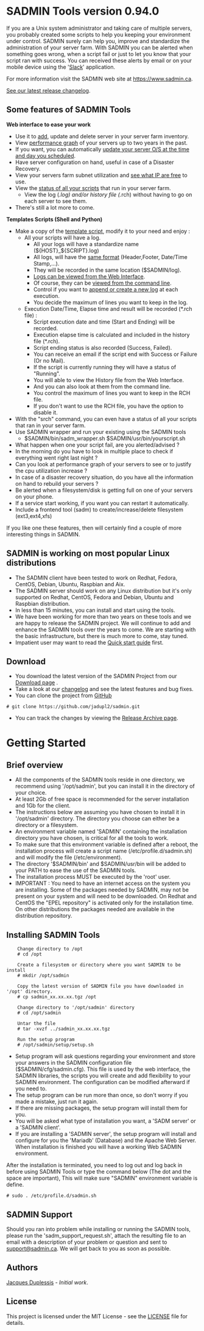 # SADMIN Tools version 0.94.0

If you are a Unix system administrator and taking care of multiple servers, you probably created some scripts to help you keeping your environment under control. SADMIN surely can help you, improve and standardize the administration of your server farm. With SADMIN you can be alerted
when something goes wrong, when a script fail or just to let you know that your script ran with
 success. You can received these alerts by email or on your mobile device using the '[Slack](https://slack.com/)'
 application. 

For more information visit the SADMIN web site at <https://www.sadmin.ca>.

[See our latest release changelog](https://www.sadmin.ca/www/changelog.php).

## Some features of SADMIN Tools
 

**Web interface to ease your work**

- Use it to [add](https://www.sadmin.ca/img/crud_create_server.png), update and delete server in your server farm inventory.
- View [performance graph](https://www.sadmin.ca/img/sadm_nmon_rrd_update_cpu_graph.png) of your servers up to two years in the past.
- If you want, you can automatically [update your server O/S at the time and day you scheduled](https://www.sadmin.ca/img/sadm_osupdate_screen.png).
- Have server configuration on hand, useful in case of a Disaster Recovery.
- View your servers farm subnet utilization and [see what IP are free](https://www.sadmin.ca/img/web_network_page.png) to use.
- View the [status of all your scripts](https://www.sadmin.ca/img/sadm_web_scripts_status.png) that run in your server farm.
  - View the log (*.log) and/or history file (*.rch) without having to go on each server to see them.
- There's still a lot more to come.

**Templates Scripts (Shell and Python)**

- Make a copy of the [template script](https://www.sadmin.ca/doc/man/man_sadm_template_sh.php), modify it to your need and enjoy :
  - All your scripts will have a log.
    - All your logs will have a standardize name (${HOST}_${SCRIPT}.log)
    - All logs, will have the [same format](https://www.sadmin.ca/img/helloWorld.sh_10.png) (Header,Footer, Date/Time Stamp,...).
    - They will be recorded in the same location ($SADMIN/log).
    - [Logs can be viewed from the Web Interface](https://www.sadmin.ca/img/file_log_web_view.png).
    - Of course, they can be [viewed from the command line](https://www.sadmin.ca/img/file_log_format.png).
    - Control if you want to [append or create a new log](https://www.sadmin.ca/img/helloWorldVariables2.png) at each execution.
    - You decide the maximum of lines you want to keep in the log.
  - Execution Date/Time, Elapse time and result will be recorded (*.rch file) :
    - Script execution date and time (Start and Ending) will be recorded.
    - Execution elapse time is calculated and included in the history file (*.rch).
    - Script ending status is also recorded (Success, Failed).
    - You can receive an email if the script end with Success or Failure (Or no Mail).
    - If the script is currently running they will have a status of "Running".
    - You will able to view the History file from the Web Interface.
    - And you can also look at them from the command line.
    - You control the maximum of lines you want to keep in the RCH file.
    - If you don't want to use the RCH file, you have the option to disable it.
- With the "srch" command, you can even have a status of all your scripts that ran in your server farm.
- Use SADMIN wrapper and run your existing using the SADMIN tools
  - $SADMIN/bin/sadm_wrapper.sh $SADMIN/usr/bin/yourscript.sh
- What happen when one your script fail, are you alerted/advised ?
- In the morning do you have to look in multiple place to check if everything went right last night ?
- Can you look at performance graph of your servers to see or to justify the cpu utilization increase ?
- In case of a disaster recovery situation, do you have all the information on hand to rebuild your servers ?
- Be alerted when a filesystem/disk is getting full on one of your servers on your phone.
- If a service start working, if you want you can restart it automatically.
- Include a frontend tool (sadm) to create/increase/delete filesystem (ext3,ext4,xfs)

If you like one these features, then will certainly find a couple of more interesting things in SADMIN.


## SADMIN is working on most popular Linux distributions
- The SADMIN client have been tested to work on Redhat, Fedora, CentOS, Debian, Ubuntu, Raspbian and Aix.
- The SADMIN server should work on any Linux distribution but it's only supported on Redhat, CentOS, Fedora and Debian, Ubuntu and Raspbian distribution.
- In less than 15 minutes, you can install and start using the tools.
- We have been working for more than two years on these tools and we are happy to release the SADMIN project. We will continue to add and enhance the SADMIN tools over the years to come. We are starting with the basic infrastructure, but there is much more to come, stay tuned.
- Impatient user may want to read the [Quick start guide](https://www.sadmin.ca/www/quickstart.php) first.


## Download

- You download the latest version of the SADMIN Project from our [Download page](https://www.sadmin.ca/www/download.php) .
- Take a look at our [changelog](https://www.sadmin.ca/www/changelog.php) and see the latest features and bug fixes.
- You can clone the project from [GitHub](https://github.com/jadupl2/sadmin)

```shell
# git clone https://github.com/jadupl2/sadmin.git
```

- You can track the changes by viewing the [Release Archive page](https://www.sadmin.ca/www/archive.php).


# Getting Started

## Brief overview

- All the components of the SADMIN tools reside in one directory, we recommend using '/opt/sadmin', but you can install it in the directory of your choice.
- At least 2Gb of free space is recommended for the server installation and 1Gb for the client.
- The instructions below are assuming you have chosen to install it in '/opt/sadmin' directory. The directory you choose can either be a directory or a filesystem.
- An environment variable named 'SADMIN' containing the installation directory you have chosen, is critical for all the tools to work.
- To make sure that this environment variable is defined after a reboot, the installation process will create a script name (/etc/profile.d/sadmin.sh) and will modify the file (/etc/environment).
- The directory '$SADMIN/bin' and $SADMIN/usr/bin will be added to your PATH to ease the use of the SADMIN tools.
- The installation process MUST be executed by the 'root' user.
- IMPORTANT : You need to have an internet access on the system you are installing.
  Some of the packages needed by SADMIN, may not be present on your system and will need to be downloaded.
  On Redhat and CentOS the "EPEL repository" is activated only for the installation time.
  On other distributions the packages needed are available in the distribution repository.

## Installing SADMIN Tools

```shell
    Change directory to /opt
    # cd /opt

    Create a filesystem or directory where you want SADMIN to be install
    # mkdir /opt/sadmin

    Copy the latest version of SADMIN file you have downloaded in '/opt' directory.
    # cp sadmin_xx.xx.xx.tgz /opt

    Change directory to '/opt/sadmin' directory
    # cd /opt/sadmin

    Untar the file
    # tar -xvzf ../sadmin_xx.xx.xx.tgz

    Run the setup program
    # /opt/sadmin/setup/setup.sh

```

- Setup program will ask questions regarding your environment and store your answers in the SADMIN configuration file ($SADMIN/cfg/sadmin.cfg). This file is used by the web interface, the SADMIN libraries, the scripts you will create and add flexibility to your SADMIN environment. The configuration can be modified afterward if you need to.
- The setup program can be run more than once, so don't worry if you made a mistake, just run it again.
- If there are missing packages, the setup program will install them for you.
- You will be asked what type of installation you want, a 'SADM server' or a 'SADMIN client'.
- If you are installing a 'SADMIN server', the setup program will install and configure for you the 'Mariadb' (Database) and the Apache Web Server. When installation is finished you will have a working Web SADMIN environment.

After the installation is terminated, you need to log out and log back in before using SADMIN Tools or type the command below (The dot and the space are important), This will
make sure "SADMIN" environment variable is define.
```shell
# sudo . /etc/profile.d/sadmin.sh
```



## SADMIN Support
Should you ran into problem while installing or running the SADMIN tools, please run the 'sadm_support_request.sh', attach the resulting file to an email with a description of your
problem or question and sent to <support@sadmin.ca>.
We will get back to you as soon as possible.

## Authors
[Jacques Duplessis](mailto:support@sadmin.com) - *Initial work*.


## License
This project is licensed under the MIT License - see the [LICENSE](LICENSE) file for details.
